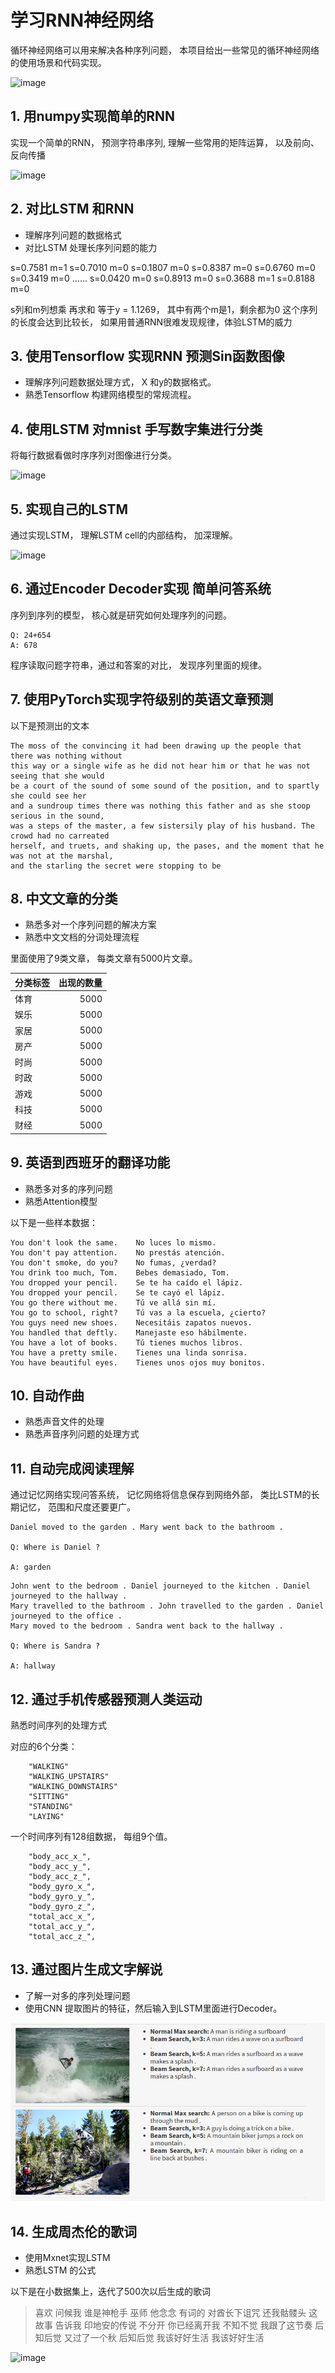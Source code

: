 # 学习RNN神经网络


循环神经网络可以用来解决各种序列问题， 本项目给出一些常见的循环神经网络的使用场景和代码实现。 

![image](https://dikers-data.s3.cn-northwest-1.amazonaws.com.cn/images/rnn.png)




## 1. 用numpy实现简单的RNN

实现一个简单的RNN， 预测字符串序列, 理解一些常用的矩阵运算， 以及前向、反向传播

![image](https://pic1.zhimg.com/80/v2-4058db6817f202ddc3fc41cb3683a744_1440w.png)




## 2. 对比LSTM 和RNN

* 理解序列问题的数据格式
* 对比LSTM 处理长序列问题的能力

 s=0.7581    m=1
 s=0.7010    m=0
 s=0.1807    m=0
 s=0.8387    m=0
 s=0.6760    m=0
 s=0.3419    m=0
 ......
 s=0.0420    m=0
 s=0.8913    m=0
 s=0.3688    m=1
 s=0.8188    m=0

 s列和m列想乘 再求和 等于y = 1.1269， 其中有两个m是1，剩余都为0
 这个序列的长度会达到比较长， 如果用普通RNN很难发现规律，体验LSTM的威力





## 3. 使用Tensorflow 实现RNN 预测Sin函数图像

* 理解序列问题数据处理方式， X 和y的数据格式。 
* 熟悉Tensorflow 构建网络模型的常规流程。 


## 4. 使用LSTM 对mnist 手写数字集进行分类

将每行数据看做时序序列对图像进行分类。 

![image](https://timgsa.baidu.com/timg?image&quality=80&size=b9999_10000&sec=1585420330395&di=fe0f331f114848935b109a657958fd6c&imgtype=0&src=http%3A%2F%2Finews.gtimg.com%2Fnewsapp_bt%2F0%2F6847845171%2F1000)




## 5. 实现自己的LSTM 

通过实现LSTM， 理解LSTM cell的内部结构， 加深理解。 


![image](https://img2018.cnblogs.com/blog/1575054/201904/1575054-20190412231515774-190310739.png)


## 6. 通过Encoder Decoder实现 简单问答系统

序列到序列的模型， 核心就是研究如何处理序列的问题。 

```
Q: 24+654
A: 678
```
程序读取问题字符串，通过和答案的对比， 发现序列里面的规律。  



## 7. 使用PyTorch实现字符级别的英语文章预测

以下是预测出的文本
```
The moss of the convincing it had been drawing up the people that there was nothing without 
this way or a single wife as he did not hear him or that he was not seeing that she would 
be a court of the sound of some sound of the position, and to spartly she could see her 
and a sundroup times there was nothing this father and as she stoop serious in the sound, 
was a steps of the master, a few sistersily play of his husband. The crowd had no carreated
herself, and truets, and shaking up, the pases, and the moment that he was not at the marshal,
and the starling the secret were stopping to be
```


## 8. 中文文章的分类

* 熟悉多对一个序列问题的解决方案
* 熟悉中文文档的分词处理流程

里面使用了9类文章， 每类文章有5000片文章。 

| 分类标签 | 出现的数量 |
| :-----| ----: |
| 体育 | 5000 |
| 娱乐 | 5000 |
| 家居 | 5000 |
| 房产 | 5000 |
| 时尚 | 5000 |
| 时政 | 5000 |
| 游戏 | 5000 |
| 科技 | 5000 |
| 财经 | 5000 |



## 9. 英语到西班牙的翻译功能

* 熟悉多对多的序列问题
* 熟悉Attention模型

以下是一些样本数据：
```
You don't look the same.	No luces lo mismo.
You don't pay attention.	No prestás atención.
You don't smoke, do you?	No fumas, ¿verdad?
You drink too much, Tom.	Bebes demasiado, Tom.
You dropped your pencil.	Se te ha caído el lápiz.
You dropped your pencil.	Se te cayó el lápiz.
You go there without me.	Tú ve allá sin mí.
You go to school, right?	Tú vas a la escuela, ¿сierto?
You guys need new shoes.	Necesitáis zapatos nuevos.
You handled that deftly.	Manejaste eso hábilmente.
You have a lot of books.	Tú tienes muchos libros.
You have a pretty smile.	Tienes una linda sonrisa.
You have beautiful eyes.	Tienes unos ojos muy bonitos.
```



## 10. 自动作曲

* 熟悉声音文件的处理
* 熟悉声音序列问题的处理方式



## 11. 自动完成阅读理解

通过记忆网络实现问答系统， 记忆网络将信息保存到网络外部， 类比LSTM的长期记忆， 范围和尺度还要更广。 


```
Daniel moved to the garden . Mary went back to the bathroom .

Q: Where is Daniel ?

A: garden
```


```
John went to the bedroom . Daniel journeyed to the kitchen . Daniel journeyed to the hallway . 
Mary travelled to the bathroom . John travelled to the garden . Daniel journeyed to the office .
Mary moved to the bedroom . Sandra went back to the hallway .

Q: Where is Sandra ?

A: hallway

```


## 12. 通过手机传感器预测人类运动

熟悉时间序列的处理方式


对应的6个分类： 
```
    "WALKING"
    "WALKING_UPSTAIRS"
    "WALKING_DOWNSTAIRS" 
    "SITTING" 
    "STANDING"
    "LAYING"
```

一个时间序列有128组数据， 每组9个值。 
```
    "body_acc_x_",
    "body_acc_y_",
    "body_acc_z_",
    "body_gyro_x_",
    "body_gyro_y_",
    "body_gyro_z_",
    "total_acc_x_",
    "total_acc_y_",
    "total_acc_z_",
```




## 13. 通过图片生成文字解说

* 了解一对多的序列处理问题
* 使用CNN 提取图片的特征，然后输入到LSTM里面进行Decoder。


![image](./assets/im2txt.jpg)
 
 


## 14. 生成周杰伦的歌词

* 使用Mxnet实现LSTM
* 熟悉LSTM 的公式

以下是在小数据集上，迭代了500次以后生成的歌词
>  喜欢 问候我 谁是神枪手 巫师 他念念 有词的 对酋长下诅咒 还我骷髅头 这故事 告诉我 印地安的传说 
>  不分开 你已经离开我 不知不觉 我跟了这节奏 后知后觉 又过了一个秋 后知后觉 我该好好生活 我该好好生活


![image](https://pic2.zhimg.com/v2-556c74f0e025a47fea05dc0f76ea775d_1200x500.jpg)